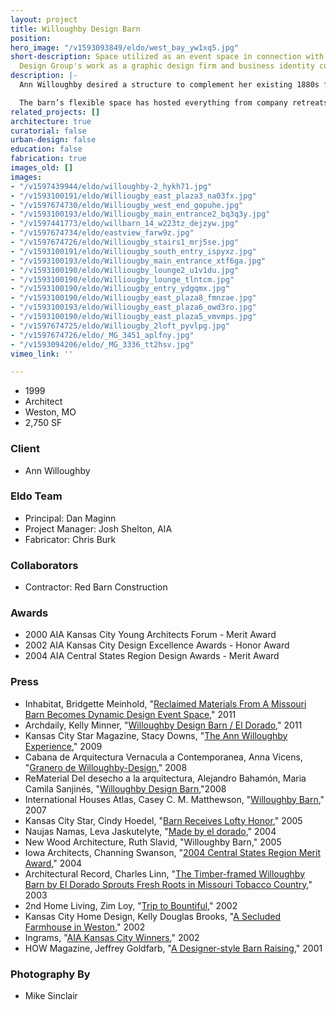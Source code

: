 ```yaml
---
layout: project
title: Willoughby Design Barn
position: 
hero_image: "/v1593093849/eldo/west_bay_yw1xq5.jpg"
short-description: Space utilized as an event space in connection with Willoughby
  Design Group's work as a graphic design firm and business identity consultant.
description: |-
  Ann Willoughby desired a structure to complement her existing 1880s farmhouse on her working farm outside of Kansas City, Mo. She utilizes the structure as an event space in connection with her design firm, Willoughby Design Group. Aside from the industrial and agricultural functions that comprise the entire lower level of the barn, the project included an open event space, an insulated and climate controlled utility/washroom area and a sleeping loft. The barn frame, purchased by the client in the spring of 1998, was originally located in Highland, Kansas. Carefully sited in its new home, the barn is sheathed in corrugated copper and fiberglass panels.

  The barn’s flexible space has hosted everything from company retreats and weddings to national conferences and seminars. Willoughby Design liked it so much they based their brand identity off its iconic form.
related_projects: []
architecture: true
curatorial: false
urban-design: false
education: false
fabrication: true
images_old: []
images:
- "/v1597439944/eldo/willoughby-2_hykh71.jpg"
- "/v1593100191/eldo/Williougby_east_plaza3_na03fx.jpg"
- "/v1597674730/eldo/Williougby_west_end_gopuhe.jpg"
- "/v1593100193/eldo/Williougby_main_entrance2_bq3q3y.jpg"
- "/v1597441773/eldo/willbarn_14_w223tz_dejzyw.jpg"
- "/v1597674734/eldo/eastview_farw9z.jpg"
- "/v1597674726/eldo/Williougby_stairs1_mrj5se.jpg"
- "/v1593100191/eldo/Williougby_south_entry_ispyxz.jpg"
- "/v1593100193/eldo/Williougby_main_entrance_xtf6ga.jpg"
- "/v1593100190/eldo/Williougby_lounge2_u1v1du.jpg"
- "/v1593100190/eldo/Williougby_lounge_tlntcm.jpg"
- "/v1593100190/eldo/Williougby_entry_ydgqmx.jpg"
- "/v1593100190/eldo/Williougby_east_plaza8_fmnzae.jpg"
- "/v1593100193/eldo/Williougby_east_plaza6_owd3ro.jpg"
- "/v1593100190/eldo/Williougby_east_plaza5_vmvmps.jpg"
- "/v1597674725/eldo/Williougby_2loft_pyvlpg.jpg"
- "/v1597674726/eldo/_MG_3451_aplfny.jpg"
- "/v1593094206/eldo/_MG_3336_tt2hsv.jpg"
vimeo_link: ''

---
```

* 1999
* Architect
* Weston, MO
* 2,750 SF

### Client

* Ann Willoughby

### Eldo Team

* Principal: Dan Maginn
* Project Manager: Josh Shelton, AIA
* Fabricator: Chris Burk

### Collaborators

* Contractor: Red Barn Construction

### Awards

* 2000 AIA Kansas City Young Architects Forum - Merit Award
* 2002 AIA Kansas City Design Excellence Awards - Honor Award
* 2004 AIA Central States Region Design Awards - Merit Award

### Press

* Inhabitat, Bridgette Meinhold, "[Reclaimed Materials From A Missouri Barn Becomes Dynamic Design Event Space](https://inhabitat.com/reclaimed-materials-from-a-missouri-barn-becomes-dynamic-design-event-space/)," 2011
* Archdaily, Kelly Minner, "[Willoughby Design Barn / El Dorado](https://www.archdaily.com/106333/willoughby-design-barn-el-dorado)," 2011
* Kansas City Star Magazine, Stacy Downs, "[The Ann Willoughby Experience](downloads.ctfassets.net/7ceafwpo4r5g/7gUwCK3WvKXtfyhwxTaN4q/63bdb4322904eb54d267abb20f723100/2009-Dan_Maginn-KCStar_Willoughby_compressed.pdf)," 2009
* Cabana de Arquitectura Vernacula a Contemporanea, Anna Vicens,  "[Granero de Willoughby-Design](assets.ctfassets.net/7ceafwpo4r5g/6iYaehEAsqii7wfPJOIdpC/a05db95cf40497aaf20c56bb3877ae24/2008-Willoughby_Barn-Cabana_de_Arquitectura_Vernacula_a_Contemporanea_compressed.pdf )," 2008
* ReMaterial Del desecho a la arquitectura, Alejandro Bahamón, Maria Camila Sanjinés, "[Willoughby Design Barn](assets.ctfassets.net/7ceafwpo4r5g/78FMzIvZ8W9g7gohNash6s/bcd0d110fa63e4a6bdfacdf4c640c842/2008-Willoughby_Barn-ReMaterial_compressed.pdf ),"2008
* International Houses Atlas, Casey C. M. Matthewson, "[Willoughby Barn](assets.ctfassets.net/7ceafwpo4r5g/1fQc35H4tjmS3NITyKI8YD/e2128f0e3209edd34c7e01da78948f6e/2008-Willoughby_Barn-International_Houses_Atlas_compressed.pdf )," 2007
* Kansas City Star, Cindy Hoedel, "[Barn Receives Lofty Honor](assets.ctfassets.net/7ceafwpo4r5g/58ZtNETQkIjUFM8Bxbxc6a/938b918b441b77cb4a851148265d5898/2005-Willoughby_Design_Barn-KC_Star.pdf )," 2005
* Naujas Namas, Leva Jaskutelyte, "[Made by el dorado]()," 2004
* New Wood Architecture, Ruth Slavid, "Willoughby Barn," 2005
* Iowa Architects, Channing Swanson, "[2004 Central States Region Merit Award](assets.ctfassets.net/7ceafwpo4r5g/69eRJa3pRUH1I4A8EasNaV/240079ee5b093d680e98df43e75f1307/2004-Central_States-Iowa_Arch_Magazine.pdf)," 2004
* Architectural Record, Charles Linn, "[The Timber-framed Willoughby Barn by El Dorado Sprouts Fresh Roots in Missouri Tobacco Country](assets.ctfassets.net/7ceafwpo4r5g/4CzeUqQbyYFB8HHTMo1NbO/1a2e3db18e17344116835fe80508d306/2003-Willoughby_Barn_Architectural_Record.pdf )," 2003
* 2nd Home Living, Zim Loy, "[Trip to Bountiful](downloads.ctfassets.net/7ceafwpo4r5g/c7M4OrD4C6k3lkDKBqzyV/f1d42f281eaddf29eeebd9e5ac9c7344/2002-Willoughby_Barn-2nd_Home_Living.pdf)," 2002
* Kansas City Home Design, Kelly Douglas Brooks, "[A Secluded Farmhouse in Weston](assets.ctfassets.net/7ceafwpo4r5g/7xnEsbbV4Pyc4467q8qblI/7d5f59fc1d330c29e048996cc2d30353/2002-Willoughby_Barn-Home_Design-compressed.pdf)," 2002
* Ingrams, "[AIA Kansas City Winners](assets.ctfassets.net/7ceafwpo4r5g/7rQlVrjetqfTQYc9iHn6OQ/d26214d2c74eee15081c17e5b0157e69/2002-Willoughy_Barn_AIA_Honor_Award-Ingrams.pdf )," 2002
* HOW Magazine, Jeffrey Goldfarb, "[A Designer-style Barn Raising](downloads.ctfassets.net/7ceafwpo4r5g/3nLSl4yM0EdWRptIjGS6oB/94ee26884c8dfeda8a61ade725a92b04/2001-Willoughy_Office-HOW_Magazine.pdf )," 2001

### Photography By

* Mike Sinclair